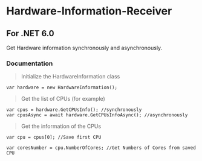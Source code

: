 # Hardware-Information-Receiver
## For .NET 6.0
Get Hardware information synchronously and asynchronously.

### Documentation

> Initialize the HardwareInformation class

    var hardware = new HardwareInformation();

> Get the list of CPUs (for example)

    var cpus = hardware.GetCPUsInfo(); //synchronously
    var cpusAsync = await hardware.GetCPUsInfoAsync(); //asynchronously

> Get the information of the CPUs

    var cpu = cpus[0]; //Save first CPU

    var coresNumber = cpu.NumberOfCores; //Get Numbers of Cores from saved CPU
